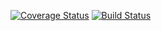 [![Coverage Status](https://coveralls.io/repos/github/AbakirH/CSV-Reader/badge.svg?branch=master)](https://coveralls.io/github/AbakirH/CSV-Reader?branch=main)
[![Build Status](https://travis-ci.com/AbakirH/CSV-Reader.svg?branch=master)](https://travis-ci.com/github/AbakirH/CSV-Reader)


